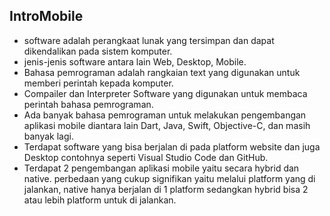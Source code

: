 ## IntroMobile
- software adalah perangkaat lunak yang tersimpan dan dapat dikendalikan pada sistem komputer.
- jenis-jenis software antara lain Web, Desktop, Mobile.
- Bahasa pemrograman adalah rangkaian text yang digunakan untuk memberi perintah kepada komputer.
- Compailer dan Interpreter Software yang digunakan untuk membaca perintah bahasa pemrograman.
- Ada banyak bahasa pemrograman untuk melakukan pengembangan aplikasi mobile diantara lain Dart, Java, Swift, Objective-C, dan masih banyak lagi. 
- Terdapat software yang bisa berjalan di pada platform website dan juga Desktop contohnya seperti Visual Studio Code dan GitHub.
- Terdapat 2 pengembangan aplikasi mobile yaitu secara hybrid dan native. perbedaan yang cukup signifikan yaitu melalui platform yang di jalankan, native hanya berjalan di 1 platform sedangkan hybrid bisa 2 atau lebih platform untuk di jalankan.